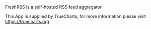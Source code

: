FreshRSS is a self-hosted RSS feed aggregator

This App is supplied by TrueCharts, for more information please visit https://truecharts.org
